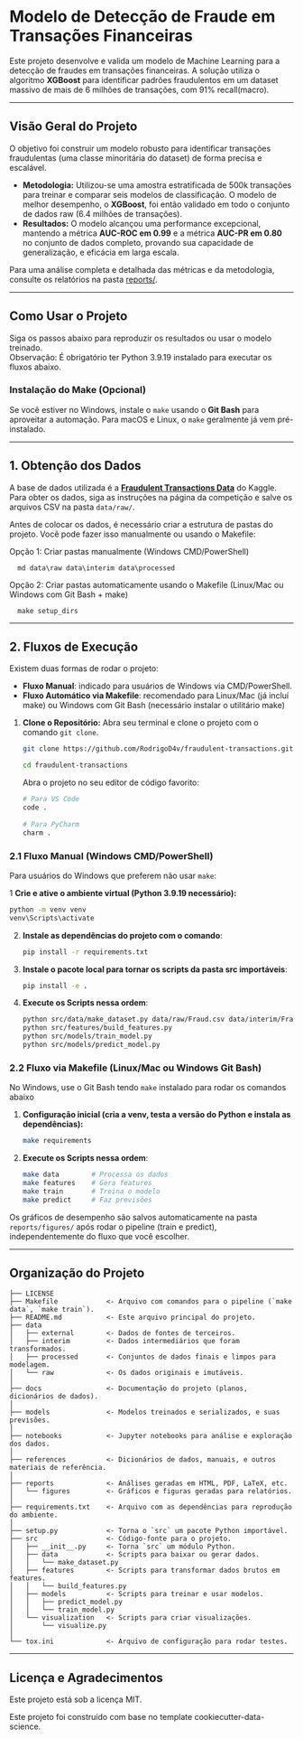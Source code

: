 # Modelo de Detecção de Fraude em Transações Financeiras

Este projeto desenvolve e valida um modelo de Machine Learning para a detecção de fraudes em transações financeiras. A solução utiliza o algoritmo **XGBoost** para identificar padrões fraudulentos em um dataset massivo de mais de 6 milhões de transações, com 91% recall(macro).

---

## Visão Geral do Projeto

O objetivo foi construir um modelo robusto para identificar transações fraudulentas (uma classe minoritária do dataset) de forma precisa e escalável.

* **Metodologia:** Utilizou-se uma amostra estratificada de 500k transações para treinar e comparar seis modelos de classificação. O modelo de melhor desempenho, o **XGBoost**, foi então validado em todo o conjunto de dados raw (6.4 milhões de transações).
* **Resultados:** O modelo alcançou uma performance excepcional, mantendo a métrica **AUC-ROC em 0.99** e a métrica **AUC-PR em 0.80** no conjunto de dados completo, provando sua capacidade de generalização, e eficácia em larga escala.

Para uma análise completa e detalhada das métricas e da metodologia, consulte os relatórios na pasta [reports/](reports/).

---

## Como Usar o Projeto

Siga os passos abaixo para reproduzir os resultados ou usar o modelo treinado.  
Observação: É obrigatório ter Python 3.9.19 instalado para executar os fluxos abaixo.

### Instalação do Make (Opcional)
Se você estiver no Windows, instale o `make` usando o **Git Bash** para aproveitar a automação. Para macOS e Linux, o `make` geralmente já vem pré-instalado.

---

## 1. Obtenção dos Dados

A base de dados utilizada é a [**Fraudulent Transactions Data**](https://www.kaggle.com/datasets/chitwanmanchanda/fraudulent-transactions-data) do Kaggle. Para obter os dados, siga as instruções na página da competição e salve os arquivos CSV na pasta `data/raw/`.

Antes de colocar os dados, é necessário criar a estrutura de pastas do projeto. Você pode fazer isso manualmente ou usando o Makefile:

Opção 1: Criar pastas manualmente (Windows CMD/PowerShell)

      md data\raw data\interim data\processed

Opção 2: Criar pastas automaticamente usando o Makefile (Linux/Mac ou Windows com Git Bash + make)

      make setup_dirs

---

## 2. Fluxos de Execução
Existem duas formas de rodar o projeto:  
- **Fluxo Manual**: indicado para usuários de Windows via CMD/PowerShell.  
- **Fluxo Automático via Makefile**: recomendado para Linux/Mac (já incluí make) ou Windows com Git Bash (necessário instalar o utilitário make)

1. **Clone o Repositório:** Abra seu terminal e clone o projeto com o comando `git clone`.

      ```bash
      git clone https://github.com/RodrigoD4v/fraudulent-transactions.git
      ```
      
      ```bash
      cd fraudulent-transactions
      ```
   
      Abra o projeto no seu editor de código favorito:
       
      ```bash
      # Para VS Code
      code .
       
      # Para PyCharm
      charm .
      ```

### 2.1 Fluxo Manual (Windows CMD/PowerShell)  
Para usuários do Windows que preferem não usar `make`:

1 **Crie e ative o ambiente virtual (Python 3.9.19 necessário):** 

   ```bash
   python -m venv venv
   venv\Scripts\activate
   ```

2. **Instale as dependências do projeto com o comando**:

   ```bash
   pip install -r requirements.txt
   ```
   
3. **Instale o pacote local para tornar os scripts da pasta src importáveis**:

   ```bash
   pip install -e .
   ```
   
4. **Execute os Scripts nessa ordem**:

   ```bash
   python src/data/make_dataset.py data/raw/Fraud.csv data/interim/Fraud_sample.parquet --nrows 500000
   python src/features/build_features.py
   python src/models/train_model.py
   python src/models/predict_model.py
   ```

### 2.2 Fluxo via Makefile (Linux/Mac ou Windows Git Bash)
No Windows, use o Git Bash tendo `make` instalado para rodar os comandos abaixo

1. **Configuração inicial (cria a venv, testa a versão do Python e instala as dependências):**

      ```bash
      make requirements
      ```
   
2. **Execute os Scripts nessa ordem**:

      ```bash
      make data        # Processa os dados
      make features    # Gera features
      make train       # Treina o modelo
      make predict     # Faz previsões
      ```

Os gráficos de desempenho são salvos automaticamente na pasta `reports/figures/` após rodar o pipeline (train e predict), independentemente do fluxo que você escolher.

---

## Organização do Projeto

    ├── LICENSE
    ├── Makefile            <- Arquivo com comandos para o pipeline (`make data`, `make train`).
    ├── README.md           <- Este arquivo principal do projeto.
    ├── data
    │   ├── external        <- Dados de fontes de terceiros.
    │   ├── interim         <- Dados intermediários que foram transformados.
    │   ├── processed       <- Conjuntos de dados finais e limpos para modelagem.
    │   └── raw             <- Os dados originais e imutáveis.
    │
    ├── docs                <- Documentação do projeto (planos, dicionários de dados).
    │
    ├── models              <- Modelos treinados e serializados, e suas previsões.
    │
    ├── notebooks           <- Jupyter notebooks para análise e exploração dos dados.
    │
    ├── references          <- Dicionários de dados, manuais, e outros materiais de referência.
    │
    ├── reports             <- Análises geradas em HTML, PDF, LaTeX, etc.
    │   └── figures         <- Gráficos e figuras geradas para relatórios.
    │
    ├── requirements.txt    <- Arquivo com as dependências para reprodução do ambiente.
    │
    ├── setup.py            <- Torna o `src` um pacote Python importável.
    ├── src                 <- Código-fonte para o projeto.
    │   ├── __init__.py     <- Torna `src` um módulo Python.
    │   ├── data            <- Scripts para baixar ou gerar dados.
    │   │   └── make_dataset.py
    │   ├── features        <- Scripts para transformar dados brutos em features.
    │   │   └── build_features.py
    │   ├── models          <- Scripts para treinar e usar modelos.
    │   │   ├── predict_model.py
    │   │   └── train_model.py
    │   └── visualization   <- Scripts para criar visualizações.
    │       └── visualize.py
    │
    └── tox.ini             <- Arquivo de configuração para rodar testes.

---

## Licença e Agradecimentos

Este projeto está sob a licença MIT.

Este projeto foi construído com base no template cookiecutter-data-science.
